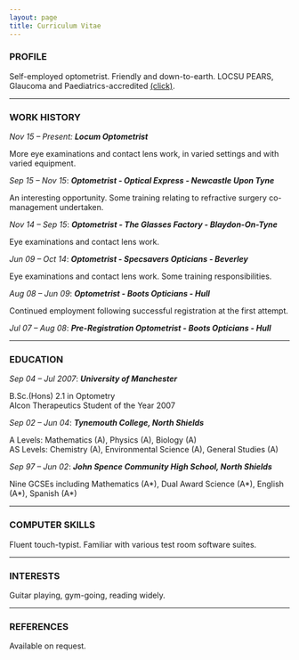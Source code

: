```yaml
---
layout: page
title: Curriculum Vitae
---
```


### PROFILE

Self-employed optometrist. Friendly and down-to-earth. LOCSU PEARS, Glaucoma and Paediatrics-accredited [(click)](https://github.com/michaelgraemeshort/optical).

---

### WORK HISTORY

*Nov 15 – Present:* ***Locum Optometrist***

More eye examinations and contact lens work, in varied settings and with varied equipment.

*Sep 15 – Nov 15*: ***Optometrist - Optical Express - Newcastle Upon Tyne***

An interesting opportunity. Some training relating to refractive surgery co-management undertaken.

*Nov 14 – Sep 15*: ***Optometrist - The Glasses Factory - Blaydon-On-Tyne***

Eye examinations and contact lens work.

*Jun 09 – Oct 14*: ***Optometrist - Specsavers Opticians - Beverley***

Eye examinations and contact lens work. Some training responsibilities.

*Aug 08 – Jun 09*: ***Optometrist - Boots Opticians - Hull***

Continued employment following successful registration at the first attempt.

*Jul 07 – Aug 08*: ***Pre-Registration Optometrist - Boots Opticians - Hull***

---

### EDUCATION

*Sep 04 – Jul 2007*: ***University of Manchester***

B.Sc.(Hons) 2.1 in Optometry  
Alcon Therapeutics Student of the Year 2007

*Sep 02 – Jun 04*: ***Tynemouth College, North Shields***

A Levels: Mathematics (A), Physics (A), Biology (A)  
AS Levels: Chemistry (A), Environmental Science (A), General Studies (A)

*Sep 97 – Jun 02*: ***John Spence Community High School, North Shields***

Nine GCSEs including Mathematics (A\*), Dual Award Science (A\*), English (A\*), Spanish (A\*)

---

### COMPUTER SKILLS

Fluent touch-typist. Familiar with various test room software suites.

---

### INTERESTS

Guitar playing, gym-going, reading widely.

---

### REFERENCES

Available on request.